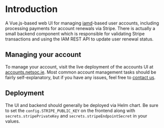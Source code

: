 # Introduction

A Vue.js-based web UI for managing [iamd](../iam/)-based user accounts, including processing payments for account
renewals via Stripe. There is actually a small backend component which is responsible for validating Stripe transactions
and using the IAM REST API to update user renewal status.

## Managing your account

To manage your account, visit the live deployment of the accounts UI at
[accounts.netsoc.ie](https://accounts.netsoc.ie). Most common account management tasks should be fairly
self-explanatory, but if you have any issues, feel free to [contact us](../contact/).

## Deployment

The UI and backend should generally be deployed via Helm chart. Be sure to set the `config.STRIPE_PUBLIC_KEY` on the
frontend along with `secrets.stripePrivateKey` and `secrets.stripeEndpointSecret` in your values.

